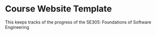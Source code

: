 <h1>Course Website Template</h1>

<p>This keeps tracks of the progress of the SE305: Foundations of Software Engineering</p>
